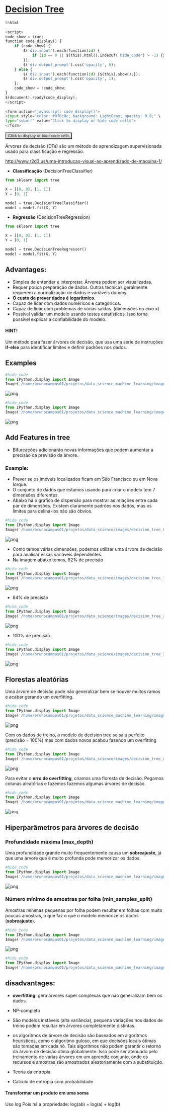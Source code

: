 
# [Decision Tree](http://scikit-learn.org/stable/modules/tree.html)


```python
%%html
                                  
<script>
code_show = true; 
function code_display() {
    if (code_show) {
        $('div.input').each(function(id) {
            if (id == 0 || $(this).html().indexOf('hide_code') > -1) {$(this).hide();}
        });
        $('div.output_prompt').css('opacity', 0);
    } else {
        $('div.input').each(function(id) {$(this).show();});
        $('div.output_prompt').css('opacity', 1);
    };
    code_show = !code_show;
} 
$(document).ready(code_display);
</script>
                                      
<form action="javascript: code_display()">
<input style="color: #0f0c0c; background: LightGray; opacity: 0.8;" \ 
type="submit" value="Click to display or hide code cells">
</form>
```


                                  
<script>
code_show = true; 
function code_display() {
    if (code_show) {
        $('div.input').each(function(id) {
            if (id == 0 || $(this).html().indexOf('hide_code') > -1) {$(this).hide();}
        });
        $('div.output_prompt').css('opacity', 0);
    } else {
        $('div.input').each(function(id) {$(this).show();});
        $('div.output_prompt').css('opacity', 1);
    };
    code_show = !code_show;
} 
$(document).ready(code_display);
</script>
                                      
<form action="javascript: code_display()">
<input style="color: #0f0c0c; background: LightGray; opacity: 0.8;" \ 
type="submit" value="Click to display or hide code cells">
</form>


Árvores de decisão (DTs) são um método de aprendizagem supervisionada usado para classificação e regressão.

http://www.r2d3.us/uma-introducao-visual-ao-aprendizado-de-maquina-1/

 - **Classificação** (DecisionTreeClassifier)


```python
from sklearn import tree

X = [[0, 0], [1, 1]]
Y = [0, 1]

model = tree.DecisionTreeClassifier()
model = model.fit(X, Y)
```

 - **Regressão** (DecisionTreeRegression)


```python
from sklearn import tree

X = [[0, 0], [1, 1]]
Y = [0, 1]

model = tree.DecisionTreeRegressor()
model = model.fit(X, Y)
```

## Advantages:

 - Simples de entender e interpretar. Árvores podem ser visualizadas.
 - Requer pouca preparação de dados. Outras técnicas geralmente requerem a normalização de dados e variáveis dummy.
 - **O custo de prever dados é logarítmico.**
 - Capaz de lidar com dados numéricos e categóricos. 
 - Capaz de lidar com problemas de várias saídas. (dimensões no eixo x)
 - Possível validar um modelo usando testes estatísticos. Isso torna possível explicar a confiabilidade do modelo.
 
 #### HINT!
Um método para fazer árvores de decisão, que usa uma série de instruções **if-else** para identificar limites e definir padrões nos dados.

## Examples


```python
#hide_code
from IPython.display import Image
Image('/home/brunocampos01/projetos/data_science_machine_learning/images/ex_tree.png')
```




![png](image/output_9_0.png)




```python
#hide_code
from IPython.display import Image
Image('/home/brunocampos01/projetos/data_science_machine_learning/images/ex_tree_2.png')
```




![png](output_10_0.png)



## Add Features in tree

 - Bifurcações adicionarão novas informações que podem aumentar a precisão da previsão da árvore.
 
 
 
### Example:
 - Prever se os imóveis localizados ficam em São Francisco ou em Nova Iorque.
 - O conjunto de dados que estamos usando para criar o modelo tem 7 dimensões diferentes.
 - Abaixo há o gráfico de dispersão para mostrar as relações entre cada par de dimensões. Existem claramente padrões nos dados, mas os limites para deliná-los não são óbvios.


```python
#hide_code
from IPython.display import Image
Image('/home/brunocampos01/projetos/data_science/images/decision_tree_0.png')
```




![png](output_12_0.png)



 - Como temos várias dimensões, podemos utilizar uma árvore de decisão para analisar essas variáveis dependentes.
 - Na imagem abaixo temos, 82% de precisão


```python
#hide_code
from IPython.display import Image
Image('/home/brunocampos01/projetos/data_science/images/decision_tree_1.png')
```




![png](output_14_0.png)



 * 84% de precisão


```python
#hide_code
from IPython.display import Image
Image('/home/brunocampos01/projetos/data_science/images/decision_tree_2.png')
```




![png](output_16_0.png)



 * 100% de precisão


```python
#hide_code
from IPython.display import Image
Image('/home/brunocampos01/projetos/data_science/images/decision_tree_3.png')
```




![png](output_18_0.png)



## Florestas aleatórias
 Uma árvore de decisão pode não generalizar bem se houver muitos ramos e acabar gerando um overfitting.


```python
#hide_code
from IPython.display import Image
Image('/home/brunocampos01/projetos/data_science_machine_learning/images/overfitting_tree.png')
```




![png](output_20_0.png)



Com os dados de treino, o modelo de decision tree se saiu perfeito (precisão = 100%) mas com dados novos acabou fazendo um overfitting


```python
#hide_code
from IPython.display import Image
Image('/home/brunocampos01/projetos/data_science/images/decision_tree_overfit.png')
```




![png](output_22_0.png)



Para evitar o **erro de overfitting**, criamos uma floresta de decisão.
Pegamos colunas aleatórias e fazemos fazemos algumas árvores de decisão.


```python
#hide_code
from IPython.display import Image
Image('/home/brunocampos01/projetos/data_science_machine_learning/images/ramdom_florests.png')
```




![png](output_24_0.png)



## Hiperparâmetros para árvores de decisão

### Profundidade máxima (max_depth)
Uma profundidade grande muito frequentemente causa um **sobreajuste**, já que uma árvore que é muito profunda pode memorizar os dados. 



```python
#hide_code
from IPython.display import Image
Image('/home/brunocampos01/projetos/data_science_machine_learning/images/deep_tree.png')
```




![png](output_27_0.png)



### Número mínimo de amostras por folha (min_samples_split)
Amostras mínimas pequenas por folha podem resultar em folhas com muito poucas amostras, o que faz o que o modelo memorize os dados (**sobreajuste**).


```python
#hide_code
from IPython.display import Image
Image('/home/brunocampos01/projetos/data_science_machine_learning/images/leaf_tree.png')
```




![png](output_29_0.png)




```python
#hide_code
from IPython.display import Image
Image('/home/brunocampos01/projetos/data_science_machine_learning/images/ramdom_florests.png')
```

## disadvantages:
 - **overfitting**: gera árvores super complexas que não generalizam bem os dados.
 - NP-completo
 - São modelos instáveis (alta variância), pequena variações nos dados de treino podem resultar em árvores completamente distintas.
 - os algoritmos de árvore de decisão são baseados em algoritmos heurísticos, como o algoritmo guloso, em que decisões locais ótimas são tomadas em cada nó. Tais algoritmos não podem garantir o retorno da árvore de decisão ótima globalmente. Isso pode ser atenuado pelo treinamento de várias árvores em um aprendiz conjunto, onde os recursos e amostras são amostrados aleatoriamente com a substituição.

 - Teoria da entropia
 - Calculo de entropia com probabilidade

#### Transformar um produto em uma soma
Uso log
Pois há a propriedade:
    log(ab) = log(a) + log(b)
